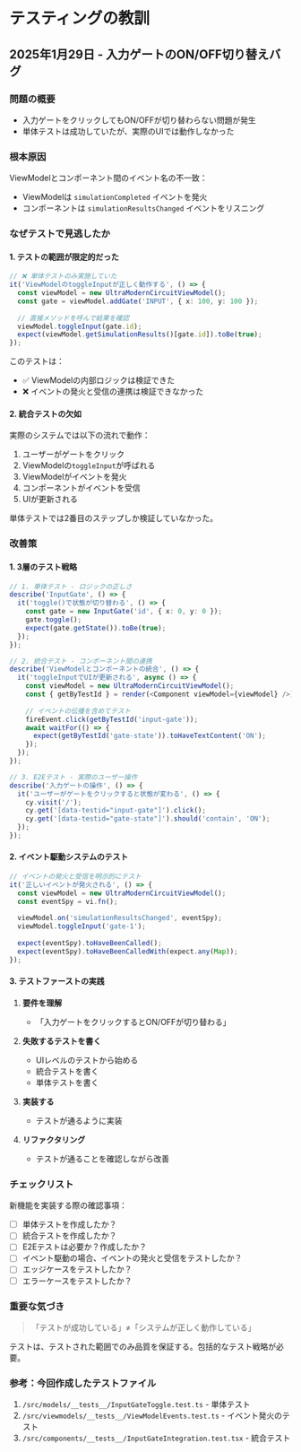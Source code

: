 # テスティングの教訓

## 2025年1月29日 - 入力ゲートのON/OFF切り替えバグ

### 問題の概要
- 入力ゲートをクリックしてもON/OFFが切り替わらない問題が発生
- 単体テストは成功していたが、実際のUIでは動作しなかった

### 根本原因
ViewModelとコンポーネント間のイベント名の不一致：
- ViewModelは `simulationCompleted` イベントを発火
- コンポーネントは `simulationResultsChanged` イベントをリスニング

### なぜテストで見逃したか

#### 1. テストの範囲が限定的だった
```typescript
// ❌ 単体テストのみ実施していた
it('ViewModelのtoggleInputが正しく動作する', () => {
  const viewModel = new UltraModernCircuitViewModel();
  const gate = viewModel.addGate('INPUT', { x: 100, y: 100 });
  
  // 直接メソッドを呼んで結果を確認
  viewModel.toggleInput(gate.id);
  expect(viewModel.getSimulationResults()[gate.id]).toBe(true);
});
```

このテストは：
- ✅ ViewModelの内部ロジックは検証できた
- ❌ イベントの発火と受信の連携は検証できなかった

#### 2. 統合テストの欠如
実際のシステムでは以下の流れで動作：
1. ユーザーがゲートをクリック
2. ViewModelの`toggleInput`が呼ばれる
3. ViewModelがイベントを発火
4. コンポーネントがイベントを受信
5. UIが更新される

単体テストでは2番目のステップしか検証していなかった。

### 改善策

#### 1. 3層のテスト戦略

```typescript
// 1. 単体テスト - ロジックの正しさ
describe('InputGate', () => {
  it('toggle()で状態が切り替わる', () => {
    const gate = new InputGate('id', { x: 0, y: 0 });
    gate.toggle();
    expect(gate.getState()).toBe(true);
  });
});

// 2. 統合テスト - コンポーネント間の連携
describe('ViewModelとコンポーネントの統合', () => {
  it('toggleInputでUIが更新される', async () => {
    const viewModel = new UltraModernCircuitViewModel();
    const { getByTestId } = render(<Component viewModel={viewModel} />);
    
    // イベントの伝播を含めてテスト
    fireEvent.click(getByTestId('input-gate'));
    await waitFor(() => {
      expect(getByTestId('gate-state')).toHaveTextContent('ON');
    });
  });
});

// 3. E2Eテスト - 実際のユーザー操作
describe('入力ゲートの操作', () => {
  it('ユーザーがゲートをクリックすると状態が変わる', () => {
    cy.visit('/');
    cy.get('[data-testid="input-gate"]').click();
    cy.get('[data-testid="gate-state"]').should('contain', 'ON');
  });
});
```

#### 2. イベント駆動システムのテスト

```typescript
// イベントの発火と受信を明示的にテスト
it('正しいイベントが発火される', () => {
  const viewModel = new UltraModernCircuitViewModel();
  const eventSpy = vi.fn();
  
  viewModel.on('simulationResultsChanged', eventSpy);
  viewModel.toggleInput('gate-1');
  
  expect(eventSpy).toHaveBeenCalled();
  expect(eventSpy).toHaveBeenCalledWith(expect.any(Map));
});
```

#### 3. テストファーストの実践

1. **要件を理解**
   - 「入力ゲートをクリックするとON/OFFが切り替わる」
   
2. **失敗するテストを書く**
   - UIレベルのテストから始める
   - 統合テストを書く
   - 単体テストを書く

3. **実装する**
   - テストが通るように実装

4. **リファクタリング**
   - テストが通ることを確認しながら改善

### チェックリスト

新機能を実装する際の確認事項：

- [ ] 単体テストを作成したか？
- [ ] 統合テストを作成したか？
- [ ] E2Eテストは必要か？作成したか？
- [ ] イベント駆動の場合、イベントの発火と受信をテストしたか？
- [ ] エッジケースをテストしたか？
- [ ] エラーケースをテストしたか？

### 重要な気づき

> 「テストが成功している」≠「システムが正しく動作している」

テストは、テストされた範囲でのみ品質を保証する。包括的なテスト戦略が必要。

### 参考：今回作成したテストファイル

1. `/src/models/__tests__/InputGateToggle.test.ts` - 単体テスト
2. `/src/viewmodels/__tests__/ViewModelEvents.test.ts` - イベント発火のテスト
3. `/src/components/__tests__/InputGateIntegration.test.tsx` - 統合テスト
